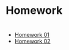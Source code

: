 # Homework
#
* [Homework 01](https://cse.sc.edu/~ijsalman/db/content/homework/hw01.pdf)
* [Homework 02](./hw2)
